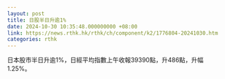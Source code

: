 ```yaml
---
layout: post
title: 日股半日升逾1%
date: 2024-10-30 10:35:48.000000000 +08:00
link: https://news.rthk.hk/rthk/ch/component/k2/1776804-20241030.htm
categories: rthk
---
```


日本股市半日升逾1%，日經平均指數上午收報39390點，升486點，升幅1.25%。
